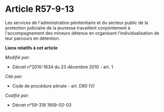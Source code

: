 # Article R57-9-13

Les services de l'administration pénitentiaire et du secteur public de la protection judiciaire de la jeunesse travaillent
conjointement à l'accompagnement des mineurs détenus en organisant l'individualisation de leur parcours en détention.

**Liens relatifs à cet article**

_Modifié par_:

  - Décret n°2010-1634 du 23 décembre 2010 - art. 1

_Cité par_:

  - Code de procédure pénale - art. D80 (V)

_Codifié par_:

  - Décret n°59-318 1959-02-03
